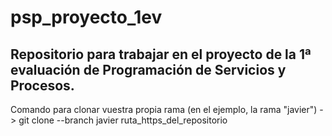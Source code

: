 # psp_proyecto_1ev
Repositorio para trabajar en el proyecto de la 1ª evaluación de Programación de Servicios y Procesos.
-----------------------------------------------------------------------------------------------------
Comando para clonar vuestra propia rama (en el ejemplo, la rama "javier") -> git clone --branch javier ruta_https_del_repositorio
